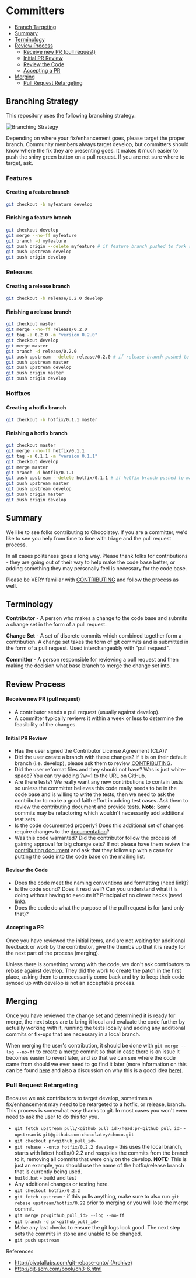 Committers
============

<!-- TOC -->

- [Branch Targeting](#branch-targeting)
- [Summary](#summary)
- [Terminology](#terminology)
- [Review Process](#review-process)
    - [Receive new PR (pull request)](#receive-new-pr-pull-request)
    - [Initial PR Review](#initial-pr-review)
    - [Review the Code](#review-the-code)
    - [Accepting a PR](#accepting-a-pr)
- [Merging](#merging)
  - [Pull Request Retargeting](#pull-request-retargeting)

<!-- /TOC -->

## Branching Strategy

This repository uses the following branching strategy:

![Branching Strategy](docs/images/branching-strategy.png "Branching Strategy")

Depending on where your fix/enhancement goes, please target the proper branch. Community members always target develop, but committers should know where the fix they are presenting goes. It makes it much easier to push the shiny green button on a pull request. If you are not sure where to target, ask.

### Features

#### Creating a feature branch

```bash
git checkout -b myfeature develop
```

#### Finishing a feature branch

```bash
git checkout develop
git merge --no-ff myfeature
git branch -d myfeature
git push origin --delete myfeature # if feature branch pushed to fork repository
git push upstream develop
git push origin develop
```

### Releases

#### Creating a release branch

```bash
git checkout -b release/0.2.0 develop
```

#### Finishing a release branch

```bash
git checkout master
git merge --no-ff release/0.2.0
git tag -a 0.2.0 -m "version 0.2.0"
git checkout develop
git merge master
git branch -d release/0.2.0
git push upstream --delete release/0.2.0 # if release branch pushed to main repository
git push upstream master
git push upstream develop
git push origin master
git push origin develop
```

### Hotfixes

#### Creating a hotfix branch

```bash
git checkout -b hotfix/0.1.1 master
```

#### Finishing a hotfix branch

```bash
git checkout master
git merge --no-ff hotfix/0.1.1
git tag -a 0.1.1 -m "version 0.1.1"
git checkout develop
git merge master
git branch -d hotfix/0.1.1
git push upstream --delete hotfix/0.1.1 # if hotfix branch pushed to main repository
git push upstream master
git push upstream develop
git push origin master
git push origin develop
```

## Summary
We like to see folks contributing to Chocolatey. If you are a committer, we'd like to see you help from time to time with triage and the pull request process.

In all cases politeness goes a long way. Please thank folks for contributions - they are going out of their way to help make the code base better, or adding something they may personally feel is necessary for the code base.

Please be VERY familiar with [CONTRIBUTING](https://github.com/chocolatey/choco/blob/develop/CONTRIBUTING.md) and follow the process as well.

## Terminology
**Contributor** - A person who makes a change to the code base and submits a change set in the form of a pull request.

**Change Set** - A set of discrete commits which combined together form a contribution.  A change set takes the form of git commits and is submitted in the form of a pull request. Used interchangeably with "pull request".

**Committer** - A person responsible for reviewing a pull request and then making the decision what base branch to merge the change set into.

## Review Process
#### Receive new PR (pull request)
 * A contributor sends a pull request (usually against develop).
 * A committer typically reviews it within a week or less to determine the feasibility of the changes.

#### Initial PR Review
 * Has the user signed the Contributor License Agreement (CLA)?
 * Did the user create a branch with these changes? If it is on their default branch (i.e. develop), please ask them to review [CONTRIBUTING](https://github.com/chocolatey/choco/blob/develop/CONTRIBUTING.md).
 * Did the user reformat files and they should not have? Was is just white-space? You can try adding [?w=1](https://github.com/blog/967-github-secrets) to the URL on GitHub.
 * Are there tests? We really want any new contributions to contain tests so unless the committer believes this code really needs to be in the code base and is willing to write the tests, then we need to ask the contributor to make a good faith effort in adding test cases. Ask them to review the [contributing document](https://github.com/chocolatey/choco/blob/develop/CONTRIBUTING.md) and provide tests. **Note:** Some commits may be refactoring which wouldn't necessarily add additional test sets.
 * Is the code documented properly? Does this additional set of changes require changes to the [documentation](https://docs.chocolatey.org)?
 * Was this code warranted? Did the contributor follow the process of gaining approval for big change sets? If not please have them review the [contributing document](https://github.com/chocolatey/choco/blob/develop/CONTRIBUTING.md) and ask that they follow up with a case for putting the code into the code base on the mailing list.

#### Review the Code
  * Does the code meet the naming conventions and formatting (need link)?
  * Is the code sound? Does it read well? Can you understand what it is doing without having to execute it? Principal of no clever hacks (need link).
  * Does the code do what the purpose of the pull request is for (and only that)?

#### Accepting a PR
Once you have reviewed the initial items, and are not waiting for additional feedback or work by the contributor, give the thumbs up that it is ready for the next part of the process (merging).

Unless there is something wrong with the code, we don't ask contributors to rebase against develop. They did the work to create the patch in the first place, asking them to unnecessarily come back and try to keep their code synced up with develop is not an acceptable process.

## Merging
Once you have reviewed the change set and determined it is ready for merge, the next steps are to bring it local and evaluate the code further by actually working with it, running the tests locally and adding any additional commits or fix-ups that are necessary in a local branch.

When merging the user's contribution, it should be done with `git merge --log --no-ff` to create a merge commit so that in case there is an issue it becomes easier to revert later, and so that we can see where the code came from should we ever need to go find it later (more information on this can be found [here](https://www.kernel.org/pub/software/scm/git/docs/git-merge.html) and also a discussion on why this is a good idea [here](https://web.archive.org/web/20190529002804/https://differential.com/insights/best-way-to-merge-a-github-pull-request/)).

### Pull Request Retargeting
Because we ask contributors to target develop, sometimes a fix/enhancement may need to be retargeted to a hotfix, or release, branch. This process is somewhat easy thanks to git. In most cases you won't even need to ask the user to do this for you.

 * `git fetch upstream pull/<github_pull_id>/head:pr<github_pull_id>` - `upstream` is `git@github.com:chocolatey/choco.git`
 * `git checkout pr<github_pull_id>`
 * `git rebase --onto hotfix/0.2.2 develop` - this uses the local branch, starts with latest hotfix/0.2.2 and reapplies the commits from the branch to it, removing all commits that were only on the develop.  **NOTE:** This is just an example, you should use the name of the hotfix/release branch that is currently being used.
 * `build.bat` - build and test
 * Any additional changes or testing here.
 * `git checkout hotfix/0.2.2`
 * `git fetch upstream` - if this pulls anything, make sure to also run `git rebase upstream/hotfix/0.22` prior to merging or you will lose the merge commit.
 * `git merge pr<github_pull_id> --log --no-ff`
 * `git branch -d pr<github_pull_id>`
 * Make any last checks to ensure the git logs look good. The next step sets the commits in stone and unable to be changed.
 * `git push upstream`

References

 * [http://pivotallabs.com/git-rebase-onto/ (Archive)](https://web.archive.org/web/20150709101404/http://pivotallabs.com:80/git-rebase-onto/)
 * http://git-scm.com/book/ch3-6.html
